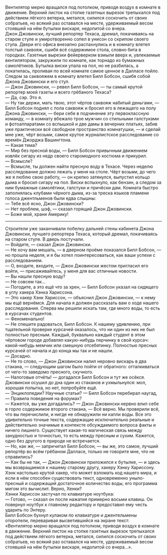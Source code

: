 Вентилятор мерно вращался под потолком, приводя воздух в комнате в движение. Верхний листок на стопке газетных вырезок трепыхался под действием лёгкого ветерка, метался, силился соскочить от своих собратьев, но всякий раз оставался на месте, удерживаемый весом стоявшей на нём бутылки вискаря, недопитой со вчера.  
Джон Джовински, лучший репортер Техаса, дремал, покачиваясь на старом стуле и умиротворенно сопел в унисон со скрипом своего стула. Двери его офиса внезапно распахнулись и в комнату влетел толстый саквояж, сшибя всё содержимое стола, словно бита в городках. Газетные вырезки фейерверком взмыли вверх и, увлекаемые вентилятором, закружили по комнате, как торнадо из бумажных самолётиков. Бутылка виски упала на пол, но не разбилась, а покатилась, проливая по всей комнате самое ценное в Далласе пойло. Следом за саквояжем в комнату влетел Билл Бобсон, сшибя собой Джона Джовински и его стул.  
— Джон Джовински, — ревел Билл Бобсон, — ты самый крутой репортер моей газеты и всего грёбаного Техаса?  
— Да, сэр. Это я.  
— Ну так держи, мать твою, этот чёртов саквояж набитый деньгами, — Билл Бобсон поднял с пола саквояж и бросил его в лежащего на полу Джона Джовински, — бери себе в подчинение эту первоклассную команду, — в комнату вбежало трое мужчин со стильными галстуками и фотоаппаратами со вспышкой и две дамы в вечерних платьях, забив уже практически всё свободное пространство комнатушки, — и сделай мне уже, чёрт возьми, самое крутое журналистское расследование со времён Джорджа Вашингтона.  
— Какая тема?  
— Мир без пресной воды, — Билл Бобсон привычным движением извлёк сигару из недр своего старомодного костюма и прикурил.  
— Всмысле?  
— Всмысле, ты должен найти пресную воду в Техасе. Через неделю расследование должно лежать у меня на столе. Чёрт возьми, до чего же я люблю свою работу, — он крепко затянулся, выпустил кольцо дыма и бросил сигару на пол. Виски вспыхнуло, как бензин, а следом за ним бумажные самолётики, галстуки и причёски дам. Комната быстро заполнялась клубами чёрного дыма, из-за треска языков пламени голоса джентльменов были едва слышны:  
— Тебе всё ясно, Джон Джовински?  
— Нет проблем, шэф, — сказал горящий Джон Джовински.  
— Боже мой, храни Америку!  

***  

Строители уже заканчивали побелку дальней стены кабинета Джона Джовински, лучшего репортера Техаса, который дремал, покачиваясь на старом стуле. В дверь постучали.  
— Войдите, — сказал Джон Джовински.  
— Не хочу вам мешать, — в дверном проёме показался Билл Бобсон, — но прошла неделя, и я бы хотел поинтересоваться, как ваши успехи с расследованием.  
— О, входите, входите, — Джон Джовински жестом пригласил его войти, — присаживайтесь, у меня для вас отличные новости.  
— Вы нашли пресную воду?  
— Не совсем так…  
— Погодите, а это ещё что за хрен, — Билл Бобсон указал на сидящего в углу хакера Хэнка Хариссона.  
— Это хакер Хэнк Хариссон, — объяснил Джон Джовински, — к нему мы ещё вернёмся. Для начала я должен рассказать вам о ходе нашего расследования. Сперва мы решили искать там, где много воды, то есть в курсачах студентов.  
— Феноменально!  
— Не спешите радоваться, Билл Бобсон. К нашему удивлению, при тщательной проверке курсачей оказалось, что ни один из них не был полностью пресным. Каждый, буквально каждый студент в этом чёртовом городе добавлял какую-нибудь перчинку в свой курсач: какой-нибудь мемчик или смешную отсебятинку. Полностью пресных курсачей от начала и до конца мы так и не нашли.  
— Досадно.  
— Не то слово, — Джон Джовински налил неровно вискарь в два стакана, — следующим шагом было пойти от обратного: отталкиваться от чего-то заведомо пресного, скучного.  
— Налоговые отчёты! — догадался Билл Бобсон и тут же осёкся.  
Джовински осушил до дна один из стаканов и ухмыльнулся: мол, хорошая попытка, но нет, попробуйте ещё.  
— Энциклопедии? Научные статьи? — Билл Бобсон перебирал наугад, — Правила поведения на форумах?  
— Кажется, вы уже догадались? — Джон Джовински нервно влил себе в горло содержимое второго стакана, — Всё верно. Мы проверили всё, что вы перечислили, и нигде не обнаружили ни капли воды. Все это удивительно точные текста, содержащие исключительно реальные и действительно значимые в контексте обсуждаемого вопроса факты и ничего лишнего. Существует какая-то магическая связь между занудностью и точностью, то есть между пресным и сухим. Кажется, одно без другого в природе не встречается.  
— Но, как же, — запричитал Билл Бобсон, — вы же, это самое, лучший репортёр во всём грёбаном Далласе, только не говорите мне, что не справились?  
— Как бы не так, — Джон Джовински приложился к бутылке, — и здесь мы возвращаемся к нашему старому другу, хакеру Хэнку Хариссону. Хэнк настолько крутой хакер, что может взломать код нашего мира, и если в нём способен существовать текст, одновременно уныло-пресный и содержащий достаточное количество воды, его программа мигом это вычислит. Верно, Хенки?  
Хэнки Хариссон застучал по клавиатуре ноутбука:  
— Готово, — сказал он после нажатия примерно восьми клавиш. Он повернул ноутбук к главному редактору и предоставил ему честь ударить по Энтеру.  
Билл Бобсон бухнул кулаком по клавиатуре и джентельмены оторопели, переваривая высветившийся на экране текст:  
«Вентилятор мерно вращался под потолком, приводя воздух в комнате в движение. Верхний листок на стопке газетных вырезок трепыхался под действием лёгкого ветерка, метался, силился соскочить от своих собратьев, но всякий раз оставался на месте, удерживаемый весом стоявшей на нём бутылки вискаря, недопитой со вчера…».